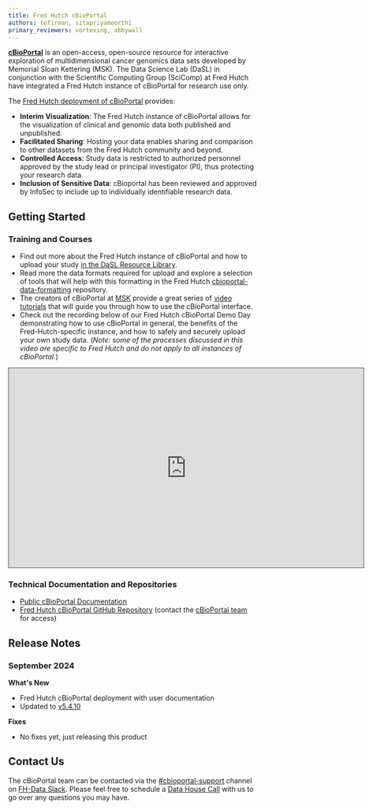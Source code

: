 ```yaml
---
title: Fred Hutch cBioPortal
authors: tefirman, sitapriyamoorthi
primary_reviewers: vortexing, abbywall
---
```


[**cBioPortal**](https://www.cbioportal.org/) is an open-access, open-source resource for interactive exploration of multidimensional cancer genomics data sets developed by Memorial Sloan Kettering (MSK). The Data Science Lab (DaSL) in conjunction with the Scientific Computing Group (SciComp) at Fred Hutch have integrated a Fred Hutch instance of cBioPortal for research use only. 

The [Fred Hutch deployment of cBioPortal](https://cbioportal.fredhutch.org/) provides:

- **Interim Visualization**: The Fred Hutch instance of cBioPortal allows for the visualization of clinical and genomic data both published and unpublished.
- **Facilitated Sharing**: Hosting your data enables sharing and comparison to other datasets from the Fred Hutch community and beyond.
- **Controlled Access**: Study data is restricted to authorized personnel approved by the study lead or principal investigator (PI), thus protecting your research data
- **Inclusion of Sensitive Data**: cBioportal has been reviewed and approved by InfoSec to include up to individually identifiable research data. 


## Getting Started

### Training and Courses
- Find out more about the Fred Hutch instance of cBioPortal and how to upload your study [in the DaSL Resource Library](/dasldemos/fh-cbio-intro/).
- Read more the data formats required for upload and explore a selection of tools that will help with this formatting in the Fred Hutch [cbioportal-data-formatting](https://github.com/FredHutch/cbioportal-data-formatting) repository.
- The creators of cBioPortal at [MSK](https://docs.cbioportal.org/about-us/) provide a great series of [video tutorials](https://www.youtube.com/@cbioportal) that will guide you through how to use the cBioPortal interface.
- Check out the recording below of our Fred Hutch cBioPortal Demo Day demonstrating how to use cBioPortal in general, the benefits of the Fred-Hutch-specific instance, and how to safely and securely upload your own study data. (_Note: some of the processes discussed in this video are specific to Fred Hutch and do not apply to all instances of cBioPortal._)

<iframe src="https://fredhutch.hosted.panopto.com/Panopto/Pages/Embed.aspx?id=1e1ae5d3-8b2f-4be7-acc6-b2290121babc&autoplay=false&offerviewer=true&showtitle=true&showbrand=true&captions=false&interactivity=all" height="405" width="720" style="border: 1px solid #464646;" allowfullscreen allow="autoplay" aria-label="Panopto Embedded Video Player" aria-description="FredHutchcBioPortalDemoDay_111424" ></iframe>


### Technical Documentation and Repositories
- [Public cBioPortal Documentation](https://docs.cbioportal.org/)
- [Fred Hutch cBioPortal GitHub Repository](https://github.com/FredHutch/cbioportal-fredhutch-automation) (contact the [cBioPortal team](https://fhdata.slack.com/archives/C088E41ARV3) for access)

## Release Notes

### September 2024
**What's New**

- Fred Hutch cBioPortal deployment with user documentation
- Updated to [v5.4.10](https://github.com/cBioPortal/cbioportal/releases/tag/v5.4.10)

**Fixes**

- No fixes yet, just releasing this product

## Contact Us
The cBioPortal team can be contacted via the [#cbioportal-support](https://fhdata.slack.com/archives/C088E41ARV3) channel on [FH-Data Slack](https://fhdata.slack.com/). Please feel free to schedule a [Data House Call](https://calendly.com/data-house-calls/resources) with us to go over any questions you may have.


